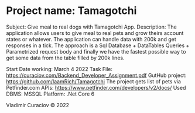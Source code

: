 # Project name: Tamagotchi
Subject: Give meal to real dogs with Tamagotchi App.
Description: The application allows users to give meal to real pets and grow theirs account states or whatever. The application can handle data with 200k and get responses in a tick. The approach is a Sql Database + DataTables Queries + Parametrized request body and finally we have the fastest possible way to get some data from the table filled by 200k lines.

Start Date working: March 4 2022
Task File: https://curaciov.com/Backend_Developer_Assignment.pdf
GutHub project: https://github.com/IaamRich/Tamagotchi
The project gets list of pets via Petfinder.com APIs: https://www.petfinder.com/developers/v2/docs/
Used DBMS: MSSQL
Platform: .Net Core 6

Vladimir Curaciov © 2022

